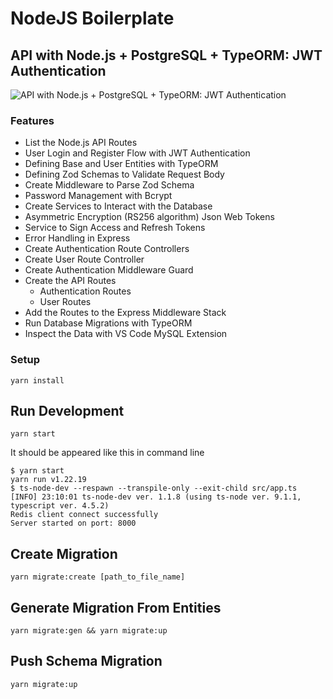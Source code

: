 # NodeJS Boilerplate
## API with Node.js + PostgreSQL + TypeORM: JWT Authentication

![API with Node.js + PostgreSQL + TypeORM: JWT Authentication](https://codevoweb.com/wp-content/uploads/2022/05/API-with-Node.js-PostgreSQL-TypeORM-JWT-Authentication.webp)

### Features

- List the Node.js API Routes
- User Login and Register Flow with JWT Authentication
- Defining Base and User Entities with TypeORM
- Defining Zod Schemas to Validate Request Body
- Create Middleware to Parse Zod Schema
- Password Management with Bcrypt
- Create Services to Interact with the Database
- Asymmetric Encryption (RS256 algorithm) Json Web Tokens
- Service to Sign Access and Refresh Tokens
- Error Handling in Express
- Create Authentication Route Controllers
- Create User Route Controller
- Create Authentication Middleware Guard
- Create the API Routes
    - Authentication Routes
    - User Routes
- Add the Routes to the Express Middleware Stack
- Run Database Migrations with TypeORM
- Inspect the Data with VS Code MySQL Extension


### Setup
```
yarn install
```

## Run Development
```
yarn start
```
It should be appeared like this in command line
```
$ yarn start
yarn run v1.22.19
$ ts-node-dev --respawn --transpile-only --exit-child src/app.ts
[INFO] 23:10:01 ts-node-dev ver. 1.1.8 (using ts-node ver. 9.1.1, typescript ver. 4.5.2)
Redis client connect successfully
Server started on port: 8000
```

## Create Migration
```
yarn migrate:create [path_to_file_name]
```

## Generate Migration From Entities
```
yarn migrate:gen && yarn migrate:up
```

## Push Schema Migration
```
yarn migrate:up
```
